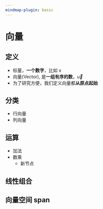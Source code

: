 ```yaml
---
mindmap-plugin: basic
---
```


# 向量

## 定义
- 标量，**一个数字**，比如 x
- 向量(Vector), 是**一组有序的数**，$\vec{u}$
- 为了研究方便，我们定义向量都**从原点起始**

## 分类
- 行向量
- 列向量

## 运算
- 加法
- 数乘
    - 新节点

## 线性组合

## 向量空间 span